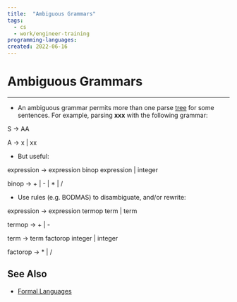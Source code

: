 ```yaml
---
title:  "Ambiguous Grammars"
tags:
  - cs
  - work/engineer-training
programming-languages:
created: 2022-06-16
---
```

# Ambiguous Grammars
---
- An ambiguous grammar permits more than one parse [tree](notes/university/year2/cs2004/trees.md) for some sentences. For example, parsing **xxx** with the following grammar:

S $\rightarrow$ AA

A $\rightarrow$ x | xx

- But useful:

expression $\rightarrow$ expression binop expression | integer

binop $\rightarrow$ + | - | * | /

- Use rules (e.g. BODMAS) to disambiguate, and/or rewrite:

expression $\rightarrow$ expression termop term | term

termop $\rightarrow$ + | -

term $\rightarrow$ term factorop integer | integer

factorop $\rightarrow$ * | /

## See Also
- [Formal Languages](notes/general/formal-languages.md)
